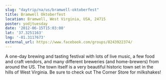 ```yaml
---
slug: "daytrip/na/us/bramwell-oktoberfest"
title: Bramwell Oktoberfest
location: Bramwell, West Virginia, USA, 24715
poster: yodjtuesday
date: '2012-06-15T15:03:00'
lat: '37.3251163'
lng: '-81.3117673'
external_url: https://www.facebook.com/groups/8243922374/
---
```


A one-day brewing and tasting festival with lots of live music, a few food and craft vendors, and many different breweries (and home-brewers) from around the US.  The town itself is a very beautiful historic town set in the hills of West Virginia.  Be sure to check out The Corner Store for milkshakes!
